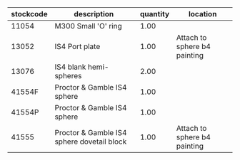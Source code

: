 |stockcode|description|quantity|location|
|---------|-----------|--------|--------|
|11054|M300 Small 'O' ring|1.00||
|13052|IS4 Port plate|1.00|Attach to sphere b4 painting|
|13076|IS4 blank hemi-spheres|2.00||
|41554F|Proctor & Gamble IS4 sphere|1.00||
|41554P|Proctor & Gamble IS4 sphere|1.00||
|41555|Proctor & Gamble IS4 sphere dovetail block|1.00|Attach to sphere b4 painting|

